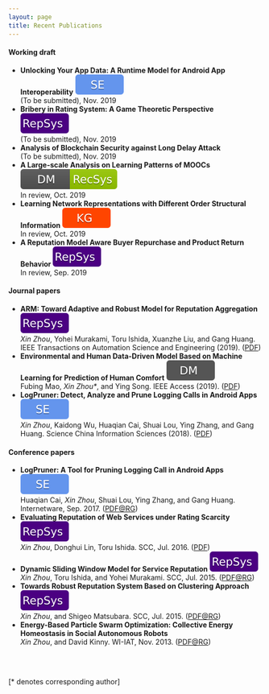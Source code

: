 ```yaml
---
layout: page
title: Recent Publications
---
```

#### Working draft
- **Unlocking Your App Data: A Runtime Model for Android App Interoperability** ![SE](https://raw.githubusercontent.com/xinzhou-ntu/xinzhou-ntu.github.io/master/labels/se.svg?sanitize=true)  
(To be submitted), Nov. 2019
- **Bribery in Rating System: A Game Theoretic Perspective** ![RepSys](https://raw.githubusercontent.com/xinzhou-ntu/xinzhou-ntu.github.io/master/labels/repsys.svg?sanitize=true)  
(To be submitted), Nov. 2019
- **Analysis of Blockchain Security against Long Delay Attack**  
(To be submitted), Nov. 2019
- **A Large-scale Analysis on Learning Patterns of MOOCs** ![DM|RecSys](https://raw.githubusercontent.com/xinzhou-ntu/xinzhou-ntu.github.io/master/labels/dmrecsys.svg?sanitize=true)  
In review, Oct. 2019
- **Learning Network Representations with Different Order Structural Information** ![KG](https://raw.githubusercontent.com/xinzhou-ntu/xinzhou-ntu.github.io/master/labels/kg.svg?sanitize=true)  
In review, Oct. 2019
- **A Reputation Model Aware Buyer Repurchase and Product Return Behavior** ![RepSys](https://raw.githubusercontent.com/xinzhou-ntu/xinzhou-ntu.github.io/master/labels/repsys.svg?sanitize=true)  
In review, Sep. 2019


#### Journal papers
- **ARM: Toward Adaptive and Robust Model for Reputation Aggregation** ![RepSys](https://raw.githubusercontent.com/xinzhou-ntu/xinzhou-ntu.github.io/master/labels/repsys.svg?sanitize=true)  
*Xin Zhou*, Yohei Murakami, Toru Ishida, Xuanzhe Liu, and Gang Huang. IEEE Transactions on Automation Science and Engineering (2019). ([PDF](https://ieeexplore.ieee.org/document/8672470))
- **Environmental and Human Data-Driven Model Based on Machine Learning for Prediction of Human Comfort** ![DM](https://raw.githubusercontent.com/xinzhou-ntu/xinzhou-ntu.github.io/master/labels/dm.svg?sanitize=true)  
Fubing Mao, *Xin Zhou\**, and Ying Song. IEEE Access (2019). ([PDF](https://ieeexplore.ieee.org/stamp/stamp.jsp?tp=&arnumber=8832146))
- **LogPruner: Detect, Analyze and Prune Logging Calls in Android Apps** ![SE](https://raw.githubusercontent.com/xinzhou-ntu/xinzhou-ntu.github.io/master/labels/se.svg?sanitize=true)  
*Xin Zhou*, Kaidong Wu, Huaqian Cai, Shuai Lou, Ying Zhang, and Gang Huang. Science China Information Sciences (2018). ([PDF](http://scis.scichina.com/en/2018/050107.pdf))


#### Conference papers
- **LogPruner: A Tool for Pruning Logging Call in Android Apps** ![SE](https://raw.githubusercontent.com/xinzhou-ntu/xinzhou-ntu.github.io/master/labels/se.svg?sanitize=true)  
Huaqian Cai, *Xin Zhou*, Shuai Lou, Ying Zhang, and Gang Huang. Internetware, Sep. 2017. ([PDF@RG](https://www.researchgate.net/publication/320071076_LogPruner_A_Tool_for_Pruning_Logging_Call_in_Android_Apps))
- **Evaluating Reputation of Web Services under Rating Scarcity** ![RepSys](https://raw.githubusercontent.com/xinzhou-ntu/xinzhou-ntu.github.io/master/labels/repsys.svg?sanitize=true)  
*Xin Zhou*, Donghui Lin, Toru Ishida. SCC, Jul. 2016. ([PDF](http://www.ai.soc.i.kyoto-u.ac.jp/~lindh/papers/SCC2016_Zhou.pdf)) 
- **Dynamic Sliding Window Model for Service Reputation** ![RepSys](https://raw.githubusercontent.com/xinzhou-ntu/xinzhou-ntu.github.io/master/labels/repsys.svg?sanitize=true)  
*Xin Zhou*, Toru Ishida, and Yohei Murakami. SCC, Jul. 2015. ([PDF@RG](https://www.researchgate.net/publication/308732510_Dynamic_Sliding_Window_Model_for_Service_Reputation))
- **Towards Robust Reputation System Based on Clustering Approach** ![RepSys](https://raw.githubusercontent.com/xinzhou-ntu/xinzhou-ntu.github.io/master/labels/repsys.svg?sanitize=true)  
*Xin Zhou*, and Shigeo Matsubara. SCC, Jul. 2015. ([PDF@RG](https://www.researchgate.net/publication/308734912_Towards_Robust_Reputation_System_Based_on_Clustering_Approach))
- **Energy-Based Particle Swarm Optimization: Collective Energy Homeostasis in Social Autonomous Robots**  
*Xin Zhou*, and David Kinny. WI-IAT, Nov. 2013. ([PDF@RG](https://www.researchgate.net/publication/262351706_Energy-Based_Particle_Swarm_Optimization_Collective_Energy_Homeostasis_in_Social_Autonomous_Robots))




<br /> 
<br>
<p>[* denotes corresponding author]</p>
